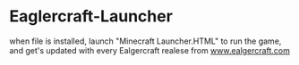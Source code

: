 # Eaglercraft-Launcher
when file is installed, launch "Minecraft Launcher.HTML" to run the game, and get's updated with every Ealgercraft realese from www.ealgercraft.com
